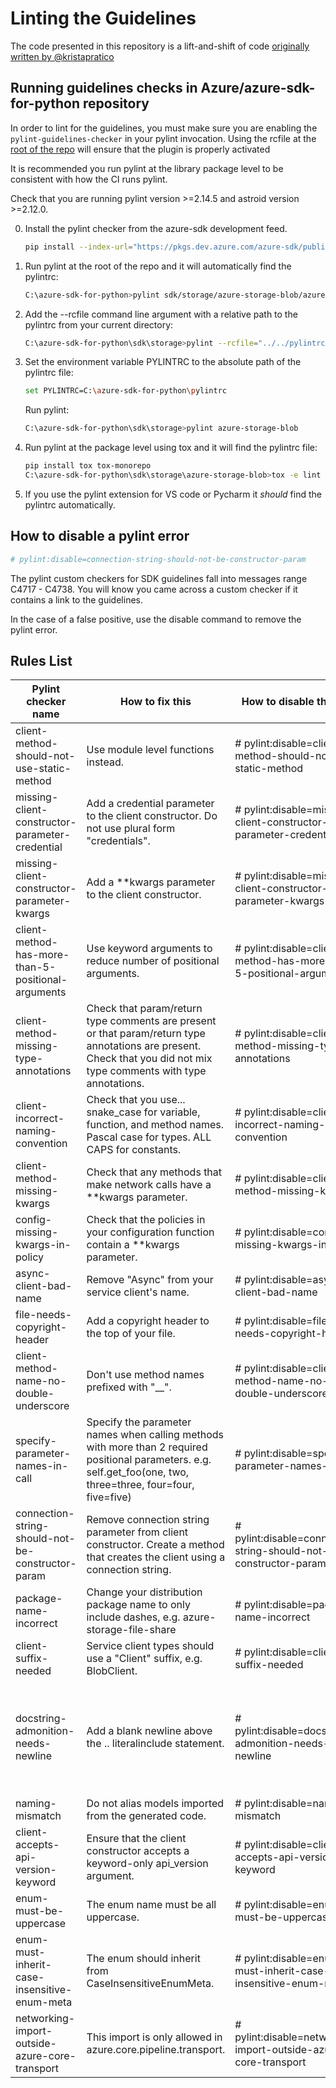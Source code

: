 # Linting the Guidelines

The code presented in this repository is a lift-and-shift of code [originally written by @kristapratico](https://github.com/Azure/azure-sdk-for-python/blob/ae2948416956938c908dcfb570a7456b23482149/scripts/pylint_custom_plugin/)

## Running guidelines checks in Azure/azure-sdk-for-python repository

In order to lint for the guidelines, you must make sure you are enabling the `pylint-guidelines-checker` in your pylint invocation. Using the rcfile at the [root of the repo](https://github.com/Azure/azure-sdk-for-python/blob/main/pylintrc) will ensure that the plugin is properly activated

It is recommended you run pylint at the library package level to be consistent with how the CI runs pylint.

Check that you are running pylint version >=2.14.5 and astroid version >=2.12.0.


0. Install the pylint checker from the azure-sdk development feed.
    ```bash
    pip install --index-url="https://pkgs.dev.azure.com/azure-sdk/public/_packaging/azure-sdk-for-python/pypi/simple/" pylint-guidelines-checker
    ```

1. Run pylint at the root of the repo and it will automatically find the pylintrc:
    ```bash
    C:\azure-sdk-for-python>pylint sdk/storage/azure-storage-blob/azure
    ```
2. Add the --rcfile command line argument with a relative path to the pylintrc from your current directory:
    ```bash
    C:\azure-sdk-for-python\sdk\storage>pylint --rcfile="../../pylintrc" azure-storage-blob
    ```
3. Set the environment variable PYLINTRC to the absolute path of the pylintrc file:
    ```bash
    set PYLINTRC=C:\azure-sdk-for-python\pylintrc
    ```
    Run pylint:
    ```bash
    C:\azure-sdk-for-python\sdk\storage>pylint azure-storage-blob
    ```
4. Run pylint at the package level using tox and it will find the pylintrc file:
    ```bash
    pip install tox tox-monorepo
    C:\azure-sdk-for-python\sdk\storage\azure-storage-blob>tox -e lint -c ../../../eng/tox/tox.ini
    ```
5. If you use the pylint extension for VS code or Pycharm it *should* find the pylintrc automatically.

## How to disable a pylint error

```bash
# pylint:disable=connection-string-should-not-be-constructor-param
```

The pylint custom checkers for SDK guidelines fall into messages range C4717 - C4738.
You will know you came across a custom checker if it contains a link to the guidelines.

In the case of a false positive, use the disable command to remove the pylint error.

## Rules List

| Pylint checker name                                | How to fix this                                                                                                                                                      | How to disable this rule                                                                 | Link to python guideline                                                                      |
|----------------------------------------------------|----------------------------------------------------------------------------------------------------------------------------------------------------------------------|------------------------------------------------------------------------------------------|-----------------------------------------------------------------------------------------------|
| client-method-should-not-use-static-method         | Use module level functions instead.                                                                                                                                  | # pylint:disable=client-method-should-not-use-static-method                       | [link](https://azure.github.io/azure-sdk/python_implementation.html#method-signatures) |
| missing-client-constructor-parameter-credential    | Add a credential parameter to the client constructor. Do not use plural form "credentials".                                                                          | # pylint:disable=missing-client-constructor-parameter-credential                         | [link](https://azure.github.io/azure-sdk/python_design.html#client-configuration) |
| missing-client-constructor-parameter-kwargs        | Add a **kwargs parameter to the client constructor.                                                                                                                  | # pylint:disable=missing-client-constructor-parameter-kwargs                             | [link](https://azure.github.io/azure-sdk/python_design.html#client-configuration) |
| client-method-has-more-than-5-positional-arguments | Use keyword arguments to reduce number of positional arguments.                                                                                                      | # pylint:disable=client-method-has-more-than-5-positional-arguments                      | [link](https://azure.github.io/azure-sdk/python_implementation.html#method-signatures)          |
| client-method-missing-type-annotations             | Check that param/return type comments are present or that param/return type annotations are present. Check that you did not mix type comments with type annotations. | # pylint:disable=client-method-missing-type-annotations                                  | [link](https://azure.github.io/azure-sdk/python_implementation.html#types-or-not)               |
| client-incorrect-naming-convention                 | Check that you use... snake_case for variable, function, and method names. Pascal case for types. ALL CAPS for constants.                                            | # pylint:disable=client-incorrect-naming-convention                                      | [link](https://azure.github.io/azure-sdk/python_implementation.html#naming-conventions)         |
| client-method-missing-kwargs                       | Check that any methods that make network calls have a **kwargs parameter.                                                                                            | # pylint:disable=client-method-missing-kwargs                                            | [link](https://azure.github.io/azure-sdk/python_design.html#constructors-and-factory-methods) |
| config-missing-kwargs-in-policy                    | Check that the policies in your configuration function contain a **kwargs parameter.                                                                                 | # pylint:disable=config-missing-kwargs-in-policy                                         | [link](https://azure.github.io/azure-sdk/python_design.html#client-configuration) |
| async-client-bad-name                              | Remove "Async" from your service client's name.                                                                                                                      | # pylint:disable=async-client-bad-name                                                   | [link](https://azure.github.io/azure-sdk/python_design.html#async-support)                    |
| file-needs-copyright-header                        | Add a copyright header to the top of your file.                                                                                                                      | # pylint:disable=file-needs-copyright-header                                             | [link](https://azure.github.io/azure-sdk/policies_opensource.html#)                            |
| client-method-name-no-double-underscore            | Don't use method names prefixed with "__".                                                                                                                           | # pylint:disable=client-method-name-no-double-underscore                                 | [link](https://azure.github.io/azure-sdk/python_implementation.html#public-vs-private)          |
| specify-parameter-names-in-call                    | Specify the parameter names when calling methods with more than 2 required positional parameters. e.g. self.get_foo(one, two, three=three, four=four, five=five)     | # pylint:disable=specify-parameter-names-in-call                                         | [link](https://azure.github.io/azure-sdk/python_implementation.html#python-codestyle-positional-params)          |
| connection-string-should-not-be-constructor-param  | Remove connection string parameter from client constructor. Create a method that creates the client using a connection string.                                       | # pylint:disable=connection-string-should-not-be-constructor-param                       | [link](https://azure.github.io/azure-sdk/python_design.html#python-client-connection-string) |
| package-name-incorrect                             | Change your distribution package name to only include dashes, e.g. azure-storage-file-share                                                                          | # pylint:disable=package-name-incorrect                                                  | [link](https://azure.github.io/azure-sdk/python_design.html#packaging)                |
| client-suffix-needed                               | Service client types should use a "Client" suffix, e.g. BlobClient.                                                                                                  | # pylint:disable=client-suffix-needed                                                    | [link](https://azure.github.io/azure-sdk/python_design.html#service-client)                          |
| docstring-admonition-needs-newline                 | Add a blank newline above the .. literalinclude statement.                                                                                                           | # pylint:disable=docstring-admonition-needs-newline                                      | No guideline, just helps our docs get built correctly for microsoft docs.                     |
| naming-mismatch                 | Do not alias models imported from the generated code.                                                                       | # pylint:disable=naming-mismatch                                      | [link](https://github.com/Azure/autorest/blob/main/docs/generate/built-in-directives.md)                     |
| client-accepts-api-version-keyword                | Ensure that the client constructor accepts a keyword-only api_version argument.                                                                       | # pylint:disable=client-accepts-api-version-keyword                                  | [link](https://azure.github.io/azure-sdk/python_design.html#specifying-the-service-version)                     |
| enum-must-be-uppercase                 |  The enum name must be all uppercase.                                                                                                           | # pylint:disable=enum-must-be-uppercase                                      | [link](https://azure.github.io/azure-sdk/python_design.html#enumerations)                     |
| enum-must-inherit-case-insensitive-enum-meta                 |  The enum should inherit from CaseInsensitiveEnumMeta.                                                                                                           | # pylint:disable=enum-must-inherit-case-insensitive-enum-meta                                      | [link](https://azure.github.io/azure-sdk/python_implementation.html#extensible-enumerations)                     |
| networking-import-outside-azure-core-transport                 | This import is only allowed in azure.core.pipeline.transport.                                                                                                          | # pylint:disable=networking-import-outside-azure-core-transport                                     | [link](https://github.com/Azure/azure-sdk-for-python/issues/24989)                     |